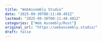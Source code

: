 ```yaml
---
title: "WebAssembly Studio"
date: "2025-09-30T00:11:40.401Z"
lastmod: "2025-09-30T00:11:40.401Z"
categories: ["Web Assembly/Rust"]
original_url: "https://webassembly.studio/"
draft: false
---
```

